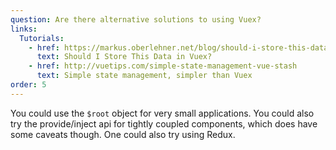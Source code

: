 ```yaml
---
question: Are there alternative solutions to using Vuex?
links:
  Tutorials:
    - href: https://markus.oberlehner.net/blog/should-i-store-this-data-in-vuex/
      text: Should I Store This Data in Vuex?
    - href: http://vuetips.com/simple-state-management-vue-stash
      text: Simple state management, simpler than Vuex
order: 5
---
```


You could use the `$root` object for very small applications. You could also try the provide/inject api for tightly coupled components, which does have some caveats though. One could also try using Redux.
